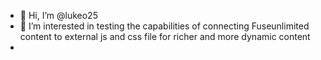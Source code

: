 - 👋 Hi, I’m @lukeo25
- 👀 I’m interested in testing the capabilities of connecting Fuseunlimited content to external js and css file for richer and more dynamic content
-
